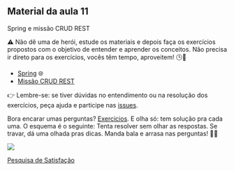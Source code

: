 ## Material da aula 11

Spring e missão CRUD REST

:warning: Não dê uma de herói, estude os materiais e depois faça os exercícios propostos com o objetivo de entender e aprender os conceitos. Não precisa ir direto para os exercícios, vocês têm tempo, aproveitem! 🕒📖

- [Spring](https://github.com/SkiereszDiego/Java-Caldeira/blob/83cc4337c1899aaed76510cb76c14b1a7052d6ac/aula11/Aula%20TIC%20Spring%2BCRUD.pdf) 🌐
- [Missão CRUD REST](crud_rest.md) 

:point_right: Lembre-se: se tiver dúvidas no entendimento ou na resolução dos exercícios, peça ajuda e participe nas [issues](https://github.com/SkiereszDiego/Java-Caldeira/issues).

Bora encarar umas perguntas? [Exercicios](monika.jpg). E olha só: tem solução pra cada uma. O esquema é o seguinte: Tenta resolver sem olhar as respostas. Se travar, dá uma olhada pras dicas.
Manda bala e arrasa nas perguntas! 💪🚀

<img src="https://github.com/SkiereszDiego/Java-Caldeira/blob/2203557be0adf98225192e80e05239f12d28910e/aula11/butters%20atention.gif?raw=true">

[Pesquisa de Satisfação](https://forms.office.com/pages/responsepage.aspx?id=aXw5uSfo_EqjZasnXkFjj9B8E_pyebxOpqj11O37RHlUNEZGTFRDTEo0M1RVSEUyTkZHMkNYMk1YTC4u)
